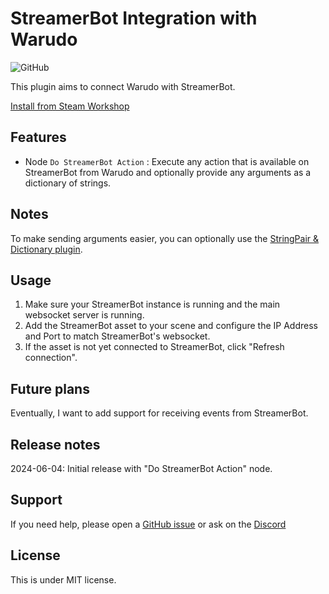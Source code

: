 # StreamerBot Integration with Warudo

![GitHub](https://img.shields.io/github/license/dbqt/WarudoStreamerBot)

This plugin aims to connect Warudo with StreamerBot.

[Install from Steam Workshop](https://steamcommunity.com/sharedfiles/filedetails/?id=3260939914)

## Features
- Node `Do StreamerBot Action` : Execute any action that is available on StreamerBot from Warudo and optionally provide any arguments as a dictionary of strings.

## Notes
To make sending arguments easier, you can optionally use the [StringPair & Dictionary plugin](https://steamcommunity.com/sharedfiles/filedetails/?id=3256621282).

## Usage
1. Make sure your StreamerBot instance is running and the main websocket server is running.
2. Add the StreamerBot asset to your scene and configure the IP Address and Port to match StreamerBot's websocket.
3. If the asset is not yet connected to StreamerBot, click "Refresh connection".

## Future plans
Eventually, I want to add support for receiving events from StreamerBot.

## Release notes
2024-06-04: Initial release with "Do StreamerBot Action" node.

## Support
If you need help, please open a [GitHub issue](https://github.com/dbqt/WarudoStreamerBot/issues) or ask on the [Discord](https://discord.com/invite/kmdh6RQ)

## License

This is under MIT license.
